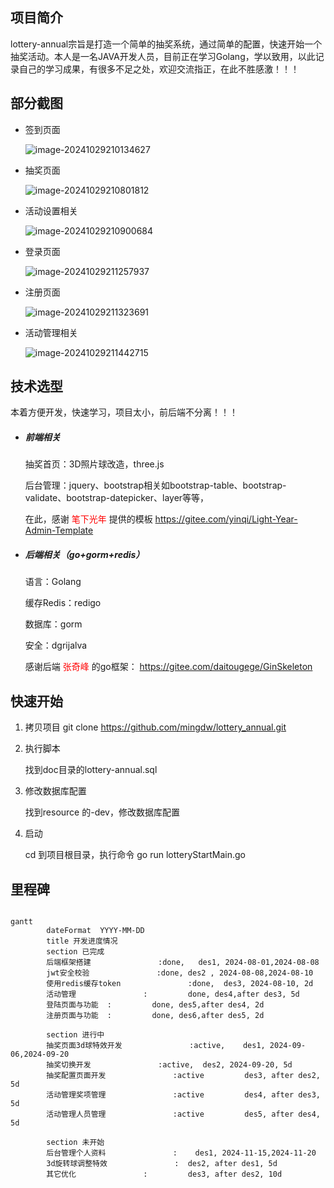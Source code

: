 ## 项目简介
lottery-annual宗旨是打造一个简单的抽奖系统，通过简单的配置，快速开始一个抽奖活动。本人是一名JAVA开发人员，目前正在学习Golang，学以致用，以此记录自己的学习成果，有很多不足之处，欢迎交流指正，在此不胜感激！！！



## 部分截图

- 签到页面

  ![image-20241029210134627](C:\Users\Administrator\AppData\Roaming\Typora\typora-user-images\image-20241029210134627.png)

- 抽奖页面

  ![image-20241029210801812](C:\Users\Administrator\AppData\Roaming\Typora\typora-user-images\image-20241029210801812.png)

- 活动设置相关

  ![image-20241029210900684](C:\Users\Administrator\AppData\Roaming\Typora\typora-user-images\image-20241029210900684.png)

- 登录页面

  ![image-20241029211257937](C:\Users\Administrator\AppData\Roaming\Typora\typora-user-images\image-20241029211257937.png)

- 注册页面

  ![image-20241029211323691](C:\Users\Administrator\AppData\Roaming\Typora\typora-user-images\image-20241029211323691.png)

- 活动管理相关

  ![image-20241029211442715](C:\Users\Administrator\AppData\Roaming\Typora\typora-user-images\image-20241029211442715.png)



## 技术选型

本着方便开发，快速学习，项目太小，前后端不分离！！！

- ##### 前端相关

  抽奖首页：3D照片球改造，three.js

  后台管理：jquery、bootstrap相关如bootstrap-table、bootstrap-validate、bootstrap-datepicker、layer等等，

  在此，感谢<font color=red> 笔下光年 </font>提供的模板 <a> https://gitee.com/yinqi/Light-Year-Admin-Template</a>

- ##### 后端相关（go+gorm+redis）

  语言：Golang

  缓存Redis：redigo

  数据库：gorm

  安全：dgrijalva

  感谢后端 <font color=red>张奇峰 </font>的go框架：<a><font color=red> https://gitee.com/daitougege/GinSkeleton</font></a>

  

## 快速开始

1. 拷贝项目 git  clone  https://github.com/mingdw/lottery_annual.git

2. 执行脚本

   找到doc目录的lottery-annual.sql

3. 修改数据库配置

   找到resource 的-dev，修改数据库配置

4. 启动

   cd 到项目根目录，执行命令 go run lotteryStartMain.go



## 里程碑

```mermaid

gantt
        dateFormat  YYYY-MM-DD
        title 开发进度情况
        section 已完成
        后端框架搭建               :done,   des1, 2024-08-01,2024-08-08
        jwt安全校验               :done, des2 , 2024-08-08,2024-08-10
        使用redis缓存token               :done,  des3, 2024-08-10, 2d
        活动管理               :         done, des4,after des3, 5d
        登陆页面与功能  :         done, des5,after des4, 2d
        注册页面与功能  :         done, des6,after des5, 2d
        
        section 进行中
        抽奖页面3d球特效开发               :active,    des1, 2024-09-06,2024-09-20
        抽奖切换开发               :active,  des2, 2024-09-20, 5d
        抽奖配置页面开发               :active         des3, after des2, 5d
        活动管理奖项管理               :active         des4, after des3, 5d
        活动管理人员管理               :active         des5, after des4, 5d
        
        section 未开始
        后台管理个人资料               :    des1, 2024-11-15,2024-11-20
        3d旋转球调整特效               :  des2, after des1, 5d
        其它优化               :         des3, after des2, 10d


```
